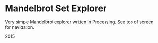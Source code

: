 # Mandelbrot Set Explorer

Very simple Mandelbrot explorer written in Processing. 
See top of screen for navigation.

2015
